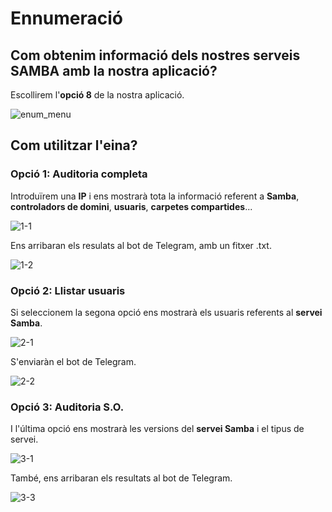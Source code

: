 # Ennumeració

## Com obtenim informació dels nostres serveis SAMBA amb la nostra aplicació?

Escollirem l'**opció 8** de la nostra aplicació.

![enum_menu](https://user-images.githubusercontent.com/92753159/169560173-81091df9-29ab-4b91-bd1b-147710cbd964.png)

## Com utilitzar l'eina?

### Opció 1: Auditoria completa

Introduïrem una **IP** i ens mostrarà tota la informació referent a **Samba**, **controladors de domini**, **usuaris**, **carpetes compartides**...

![1-1](https://user-images.githubusercontent.com/92753159/169564751-0c8acecd-554a-4ef4-a496-2d273c251d53.png)

Ens arribaran els resulats al bot de Telegram, amb un fitxer .txt.

![1-2](https://user-images.githubusercontent.com/92753159/169565488-c8fc26d9-4314-4c97-8393-98659d57178f.png)

### Opció 2: Llistar usuaris

Si seleccionem la segona opció ens mostrarà els usuaris referents al **servei Samba**.

![2-1](https://user-images.githubusercontent.com/92753159/169564767-8d0a4e0e-0d51-42c8-a342-9088f06ccd13.png)

S'enviaràn el bot de Telegram.

![2-2](https://user-images.githubusercontent.com/92753159/169565620-31e1a780-e0cd-4912-8117-9b530ad6edf9.png)

### Opció 3: Auditoria S.O.

I l'última opció ens mostrarà les versions del **servei Samba** i el tipus de servei.

![3-1](https://user-images.githubusercontent.com/92753159/169565633-b19135cd-45cb-4a98-869d-7daf6d4d9437.png)

També, ens arribaran els resultats al bot de Telegram.

![3-3](https://user-images.githubusercontent.com/92753159/169565640-d437a40c-6bf8-4a3a-9873-9591f9c9d7e5.png)
